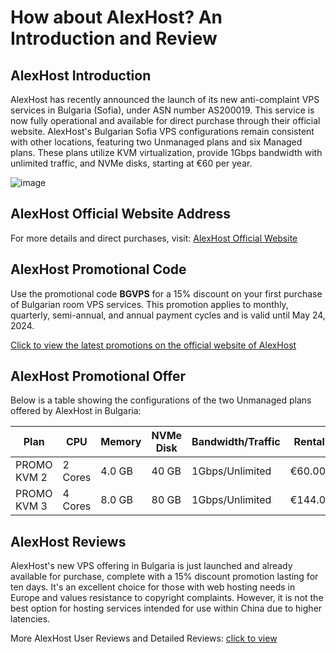 # How about AlexHost? An Introduction and Review

## AlexHost Introduction

AlexHost has recently announced the launch of its new anti-complaint VPS services in Bulgaria (Sofia), under ASN number AS200019. This service is now fully operational and available for direct purchase through their official website. AlexHost's Bulgarian Sofia VPS configurations remain consistent with other locations, featuring two Unmanaged plans and six Managed plans. These plans utilize KVM virtualization, provide 1Gbps bandwidth with unlimited traffic, and NVMe disks, starting at €60 per year.

![image](https://github.com/krein314/AlexHost/assets/169882321/5b61aca7-3fe3-433f-96d1-d6eef5d8a34f)

## AlexHost Official Website Address

For more details and direct purchases, visit: [AlexHost Official Website](https://bill.alexhost.com/?affid=791)

## AlexHost Promotional Code

Use the promotional code **BGVPS** for a 15% discount on your first purchase of Bulgarian room VPS services. This promotion applies to monthly, quarterly, semi-annual, and annual payment cycles and is valid until May 24, 2024.

[Click to view the latest promotions on the official website of AlexHost](https://bill.alexhost.com/?affid=791)

## AlexHost Promotional Offer

Below is a table showing the configurations of the two Unmanaged plans offered by AlexHost in Bulgaria:

| Plan         | CPU  | Memory | NVMe Disk | Bandwidth/Traffic | Rental Price         | Purchase Link                      |
|--------------|------|--------|-----------|-------------------|----------------------|------------------------------------|
| PROMO KVM 2  | 2 Cores | 4.0 GB | 40 GB      | 1Gbps/Unlimited   | €60.00/year          | [Buy Here](https://bill.alexhost.com/?cmd=cart&action=add&affid=791&id=353) |
| PROMO KVM 3  | 4 Cores | 8.0 GB | 80 GB      | 1Gbps/Unlimited   | €144.00/year         | [Buy Here](https://bill.alexhost.com/?cmd=cart&action=add&affid=791&id=352) |

## AlexHost Reviews

AlexHost's new VPS offering in Bulgaria is just launched and already available for purchase, complete with a 15% discount promotion lasting for ten days. It's an excellent choice for those with web hosting needs in Europe and values resistance to copyright complaints. However, it is not the best option for hosting services intended for use within China due to higher latencies.

More AlexHost User Reviews and Detailed Reviews: [click to view](https://bill.alexhost.com/?affid=791)
